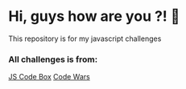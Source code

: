 <h1>Hi, guys how are you ?! 👋</h1>
<p>This repository is for my javascript challenges</p>

<h3>All challenges is from:</h3>

<a href="https://jscodebox.com/">JS Code Box</a>
<a href="https://www.codewars.com/">Code Wars</a>

